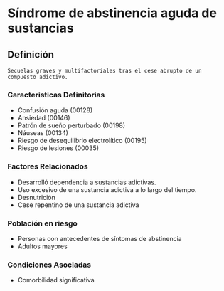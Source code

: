 # Síndrome de abstinencia aguda de sustancias
## Definición
	Secuelas graves y multifactoriales tras el cese abrupto de un compuesto adictivo.

### Caracteristicas Definitorias   
- Confusión aguda (00128)   
- Ansiedad (00146)   
- Patrón de sueño perturbado 
(00198)   
- Náuseas (00134)
- Riesgo de desequilibrio 
electrolítico (00195)   
- Riesgo de lesiones (00035)

### Factores Relacionados
- Desarrolló dependencia a 
sustancias adictivas.   
- Uso excesivo de una sustancia 
adictiva a lo largo del tiempo.
- Desnutrición   
- Cese repentino de una sustancia 
adictiva 

### Población en riesgo
- Personas con antecedentes de 
síntomas de abstinencia     
- Adultos mayores  

### Condiciones Asociadas
- Comorbilidad significativa

